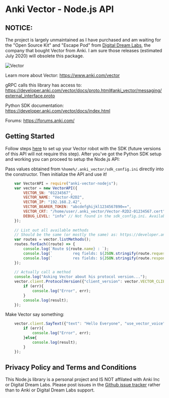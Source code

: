 # Anki Vector - Node.js API

## NOTICE:

The project is largely unmaintained as I have purchased and am waiting for the "Open Source Kit" and "Escape Pod" from [Digital Dream Labs](https://www.digitaldreamlabs.com/pages/digital-dream-labs-vector), the company that bought Vector from Anki. I am sure those releases (estimated July 2020) will obsolete this package.

![Vector](https://captaindashing.com/img/vector-node.jpg)

Learn more about Vector: https://www.anki.com/vector

gRPC calls this library has access to: https://developer.anki.com/vector/docs/proto.html#anki_vector/messaging/external_interface.proto

Python SDK documentation: https://developer.anki.com/vector/docs/index.html

Forums: https://forums.anki.com/

## Getting Started

Follow steps [here](https://developer.anki.com/vector/docs/initial.html) to set up your Vector robot with the SDK (future versions of this API will not require this step). After you've got the Python SDK setup and working you can proceed to setup the Node.js API:

Pass values obtained from `%home%/.anki_vector/sdk_config.ini` directly into the constructor. Then initialize the API and use it!

```javascript
    var VectorAPI = require("anki-vector-nodejs");
    var vector = new VectorAPI({
        VECTOR_SN: "01234567",
        VECTOR_NAME: "Vector-R2D2",
        VECTOR_IP: "192.168.2.42",
        VECTOR_BEARER_TOKEN: "abcdefghijkl1234567890==",
        VECTOR_CRT: "/home/user/.anki_vector/Vector-R2D2-01234567.cert",
        DEBUG_LEVEL: "info" // Not found in the sdk_config.ini. Available options: "trace", "debug", "info", "error", "fatal"
    });
    
    // List out all available methods
    // Should be the same (or mostly the same) as: https://developer.anki.com/vector/docs/generated/anki_vector.messaging.client.html
    var routes = vector.listMethods();
    routes.forEach((route) => {
        console.log(`Route ${route.name} : `);
        console.log(`         req fields: ${JSON.stringify(route.requestFields)}`);
        console.log(`         res fields: ${JSON.stringify(route.responseFields)}`);
    });
    
    // Actually call a method
    console.log("Asking Vector about his protocol version...");
    vector.client.ProtocolVersion({"client_version": vector.VECTOR_CLIENT_VERSION, "min_host_version": vector.VECTOR_MIN_HOST_VERSION}, (err, result) => {
        if (err){
            console.log("Error", err);
        }
        console.log(result);
    });
```

Make Vector say something:

```javascript
    vector.client.SayText({"text": "Hello Everyone", "use_vector_voice": true, "duration_scalar": "1.0"}, (err, result) => {
        if (err){
            console.log("Error", err);
        }else{
            console.log(result);
        }
    });
```

## Privacy Policy and Terms and Conditions

This Node.js library is a personal project and IS NOT affilated with Anki Inc or Digital Dream Labs. Please post issues in the [Github issue tracker](https://github.com/KishCom/anki-vector-nodejs/issues) rather than to Anki or Digital Dream Labs support.
